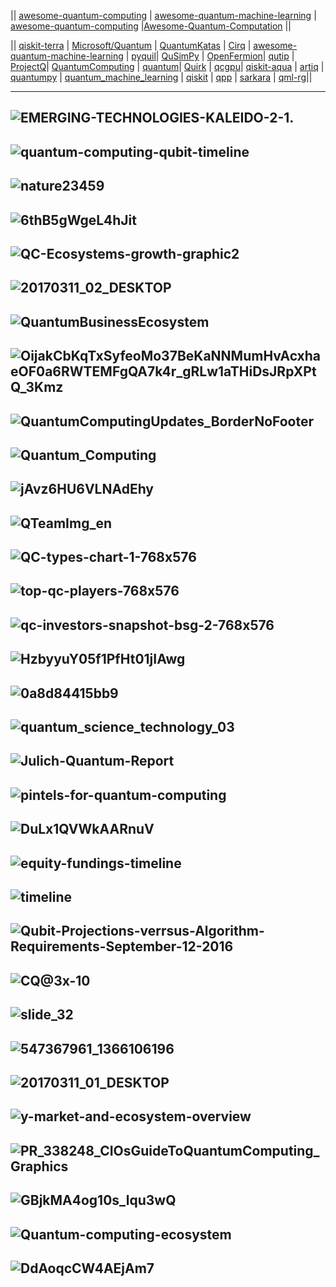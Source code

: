 

|| [awesome-quantum-computing](https://github.com/desireevl/awesome-quantum-computing) | [awesome-quantum-machine-learning](https://github.com/krishnakumarsekar/awesome-quantum-machine-learning) | [awesome-quantum-computing](https://github.com/websemantics/awesome-quantum-computing) |[Awesome-Quantum-Computation](https://github.com/hsavit1/Awesome-Quantum-Computation) ||

|| [qiskit-terra](https://github.com/Qiskit/qiskit-terra) | [Microsoft/Quantum](https://github.com/Microsoft/Quantum) | [QuantumKatas](https://github.com/Microsoft/QuantumKatas) | [Cirq](https://github.com/quantumlib/Cirq) | [awesome-quantum-machine-learning](https://github.com/krishnakumarsekar/awesome-quantum-machine-learning) | [pyquil](https://github.com/rigetti/pyquil)| [QuSimPy](https://github.com/adamisntdead/QuSimPy) | [OpenFermion](https://github.com/quantumlib/OpenFermion)| [qutip](https://github.com/qutip/qutip) | [ProjectQ](https://github.com/ProjectQ-Framework/ProjectQ)| [QuantumComputing](https://github.com/corbett/QuantumComputing) | [quantum](https://github.com/karldray/quantum)| [Quirk](https://github.com/Strilanc/Quirk) | [qcgpu](https://github.com/QCGPU/qcgpu)| [qiskit-aqua](https://github.com/Qiskit/qiskit-aqua) | [artiq](https://github.com/m-labs/artiq) | [quantumpy](https://github.com/jtauber/quantumpy) | [quantum_machine_learning](https://github.com/llSourcell/quantum_machine_learning) | [qiskit](https://github.com/Qiskit/qiskit) | [qpp](https://github.com/vsoftco/qpp) | [sarkara](https://github.com/quininer/sarkara) | [qml-rg](https://github.com/peterwittek/qml-rg)||

--------------
![EMERGING-TECHNOLOGIES-KALEIDO-2-1.](http://www.kaleidoinsights.com/wp-content/uploads/2018/01/EMERGING-TECHNOLOGIES-KALEIDO-2-1.gif)
----------

![quantum-computing-qubit-timeline](https://s3.amazonaws.com/cbi-research-portal-uploads/2019/01/14180930/quantum-computing-qubit-timeline.png)
----------

![nature23459](https://media.springernature.com/full/nature-static/assets/v1/image-assets/nature23459-f1.jpg)
----------
![6thB5gWgeL4hJit](https://cdn-images-1.medium.com/max/1200/0*-6thB5gWgeL4hJit.)
----------
![QC-Ecosystems-growth-graphic2](https://cbi-blog.s3.amazonaws.com/blog/wp-content/uploads/2016/09/QC-Ecosystems-growth-graphic2.png)
----------
![20170311_02_DESKTOP](http://cdn.static-economist.com/sites/default/files/external/tq2017/charts/20170311_02_DESKTOP.png)
----------
![QuantumBusinessEcosystem](https://digitaleweltmagazin.de/wp-content/uploads/2019/01/QuantumBusinessEcosystem.jpg)
----------
![OijakCbKqTxSyfeoMo37BeKaNNMumHvAcxhaeOF0a6RWTEMFgQA7k4r_gRLw1aTHiDsJRpXPtQ_3Kmz](https://lh6.googleusercontent.com/proxy/8WCfwJd0PwXTGed4kFshQTlVkfQe1XjtYaLwjL6Nf7Mhe3Do28DNqi2Ioo0ChdqBjS5rEwSPpUdQA-SMi15LuZBeap8mjJ5UFDjldiozYmtYyQXpStxgU7R8EbAThNOtlvzDhh9F29oumkj0iUY57Su-knYULQFEDE1z3AH9ma_y-kYqDLBu3Sml6vmbddcSdZudsZvRQiegkshQ7APwUv0n_m2LYHNX6C-OijakCbKqTxSyfeoMo37BeKaNNMumHvAcxhaeOF0a6RWTEMFgQA7k4r_gRLw1aTHiDsJRpXPtQ_3Kmz-n7whdBsIwcvfJLUxtcV8)
----------
![QuantumComputingUpdates_BorderNoFooter](https://cloudblogs.microsoft.com/uploads/prod/sites/7/2018/09/QuantumComputingUpdates_BorderNoFooter-5baa36657fa40.png)
----------
![Quantum_Computing](http://www.extremetech.com/wp-content/uploads/2015/09/Quantum_Computing.png)
----------
![jAvz6HU6VLNAdEhy](https://cdn-images-1.medium.com/max/1600/0*jAvz6HU6VLNAdEhy)
----------

![QTeamImg_en](http://www.originqc.com.cn/assets/QCloud/QTeamImg_en.png)
----------
![QC-types-chart-1-768x576](https://s3.amazonaws.com/cbi-research-portal-uploads/2018/12/06125748/QC-types-chart-1-768x576.png)
----------
![top-qc-players-768x576](https://s3.amazonaws.com/cbi-research-portal-uploads/2019/01/07133847/top-qc-players-768x576.png)
----------
![qc-investors-snapshot-bsg-2-768x576](https://s3.amazonaws.com/cbi-research-portal-uploads/2019/01/15143211/qc-investors-snapshot-bsg-2-768x576.png)
----------
![HzbyyuY05f1PfHt01jIAwg](https://cdn-images-1.medium.com/max/800/1*HzbyyuY05f1PfHt01jIAwg.jpeg)
----------
![0a8d84415bb9](https://image-store.slidesharecdn.com/22083c73-e5b9-4ce8-aa02-0a8d84415bb9-original.jpeg)
----------
![quantum_science_technology_03](https://www.titech.ac.jp/english/research/stories/img/quantum_science_technology/quantum_science_technology_03.gif)
----------
![Julich-Quantum-Report](https://6lli539m39y3hpkelqsm3c2fg-wpengine.netdna-ssl.com/wp-content/uploads/2018/07/Julich-Quantum-Report.png)
----------
![pintels-for-quantum-computing](http://www.pintels.com/resources/infographic/pintels-for-quantum-computing.jpg)
----------

![DuLx1QVWkAARnuV](https://pbs.twimg.com/media/DuLx1QVWkAARnuV.jpg)
----------
![equity-fundings-timeline](https://cbi-blog.s3.amazonaws.com/blog/wp-content/uploads/2016/09/equity-fundings-timeline.png)
----------
![timeline](https://thetechfool.com/wp-content/uploads/2015/05/timeline.png)
----------
![Qubit-Projections-verrsus-Algorithm-Requirements-September-12-2016](https://quantumcomputingreport.com/wp-content/uploads/2016/09/Qubit-Projections-verrsus-Algorithm-Requirements-September-12-2016.jpg)
----------
![CQ@3x-10](https://dapcash.org/wp-content/uploads/2018/01/CQ@3x-10.png)
----------

![slide_32](https://images.slideplayer.com/24/6981181/slides/slide_32.jpg)
----------
![547367961_1366106196](https://s3.amazonaws.com/s3.timetoast.com/public/uploads/photos/4459341/547367961_1366106196.jpg?1475036308)
----------

![20170311_01_DESKTOP](http://cdn.static-economist.com/sites/default/files/external/tq2017/charts/20170311_01_DESKTOP.png)
----------
![y-market-and-ecosystem-overview](https://image.slidesharecdn.com/quantumvc-kfpoctober2017-171025165037/95/quantum-computing-technology-market-and-ecosystem-overview-6-638.jpg?cb=1508950496)
----------
![PR_338248_CIOsGuideToQuantumComputing_Graphics](https://blogs.gartner.com/smarterwithgartner/files/2017/11/PR_338248_CIOsGuideToQuantumComputing_Graphics.jpg)
----------
![GBjkMA4og10s_lqu3wQ](https://cdn-images-1.medium.com/max/1600/1*sh-GBjkMA4og10s_lqu3wQ.png)
----------
![Quantum-computing-ecosystem](https://www.everestgrp.com/wp-content/uploads/2019/01/Quantum-computing-ecosystem.png)
----------
![DdAoqcCW4AEjAm7](https://pbs.twimg.com/media/DdAoqcCW4AEjAm7.jpg)
----------
![]()
----------
![]()
----------
![]()
----------
![]()
----------
![]()
----------
![]()
----------

